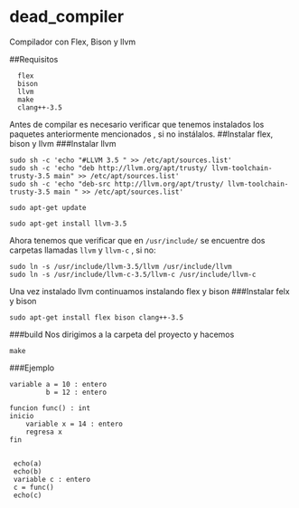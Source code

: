 # dead_compiler
Compilador con Flex, Bison y llvm




##Requisitos 
```
  flex 
  bison 
  llvm 
  make
  clang++-3.5
```
Antes de compilar es necesario verificar que tenemos instalados los paquetes anteriormente mencionados , si no instálalos.
##Instalar flex, bison y llvm
###Instalar llvm
```
sudo sh -c 'echo "#LLVM 3.5 " >> /etc/apt/sources.list'
sudo sh -c 'echo "deb http://llvm.org/apt/trusty/ llvm-toolchain-trusty-3.5 main" >> /etc/apt/sources.list'
sudo sh -c 'echo "deb-src http://llvm.org/apt/trusty/ llvm-toolchain-trusty-3.5 main " >> /etc/apt/sources.list'

sudo apt-get update

sudo apt-get install llvm-3.5
```

Ahora tenemos que verificar que en ` /usr/include/ `  se encuentre dos carpetas llamadas `llvm` y `llvm-c` , si no: 
``` 
sudo ln -s /usr/include/llvm-3.5/llvm /usr/include/llvm 
sudo ln -s /usr/include/llvm-c-3.5/llvm-c /usr/include/llvm-c 
```


Una vez instalado llvm continuamos instalando flex y bison 
###Instalar felx y bison
```
sudo apt-get install flex bison clang++-3.5
```

###build
Nos dirigimos a la carpeta del proyecto y hacemos  
``` 
make 
```

###Ejemplo 
```
variable a = 10 : entero
 		 b = 12 : entero

funcion func() : int 
inicio
	variable x = 14 : entero
	regresa x 
fin


 echo(a)
 echo(b)
 variable c : entero
 c = func()
 echo(c)
```


